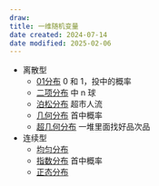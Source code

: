 ```yaml
---
draw:
title: 一维随机变量
date created: 2024-07-14
date modified: 2025-02-06
---
```

- 离散型  
	- [01分布](01分布) 0 和 1，投中的概率  
	- [二项分布](二项分布.md) 中 n 球  
	- [泊松分布](泊松分布.md) 超市人流  
	- [几何分布](几何分布) 首中概率  
	- [超几何分布](超几何分布) 一堆里面找好品次品  
- 连续型  
	- [均匀分布](均匀分布)
	- [指数分布](2%20第二大脑/1%20宇宙概念树/形式科学、数学科学/数学/指数分布.md) 首中概率  
	- [正态分布](正态分布.md)
